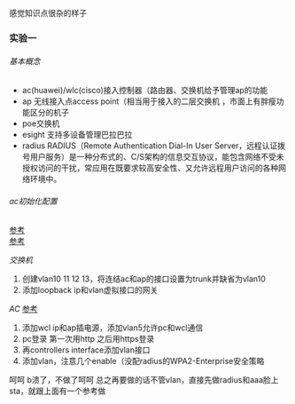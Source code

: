 感觉知识点很杂的样子   

### 实验一
###### 基本概念
+ ac(huawei)/wlc(cisco)接入控制器（路由器、交换机给予管理ap的功能
+ ap 无线接入点access point（相当用于接入的二层交换机 ，市面上有胖瘦功能区分的机子
+ poe交换机
+ esight 支持多设备管理巴拉巴拉
+ radius RADIUS（Remote Authentication Dial-In User Server，远程认证拨号用户服务）是一种分布式的、C/S架构的信息交互协议，能包含网络不受未授权访问的干扰，常应用在既要求较高安全性、又允许远程用户访问的各种网络环境中。
###### ac初始化配置
[参考](https://blog.csdn.net/weixin_44505445/article/details/126150308)  
[参考](https://www.bilibili.com/video/BV11g411p72h/?spm_id_from=333.788&vd_source=b0f7689f6d719082f5b29fa96034f7a4)  

*交换机*
1. 创建vlan10 11 12 13，将连结ac和ap的接口设置为trunk并缺省为vlan10
2. 添加loopback ip和vlan虚拟接口的网关  

*AC*
[参考](https://blog.csdn.net/2302_78039953/article/details/135960548)  
1. 添加wcl ip和ap插电源，添加vlan5允许pc和wcl通信
2. pc登录 第一次用http 之后用https登录
3. 再controllers interface添加vlan接口
4. 添加vlan，注意几个enable（没配radius的WPA2-Enterprise安全策略

呵呵 b溃了，不做了呵呵
总之再要做的话不管vlan，直接先做radius和aaa脸上sta，就跟上面有一个参考做